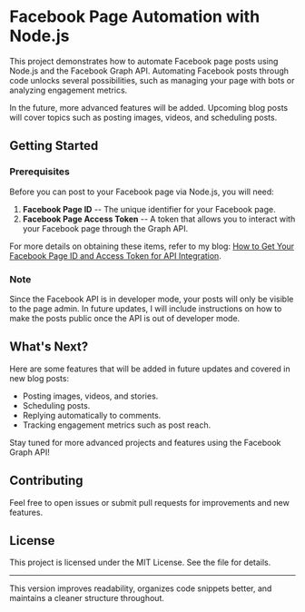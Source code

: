 # Facebook Page Automation with Node.js

This project demonstrates how to automate Facebook page posts using Node.js and the Facebook Graph API. Automating Facebook posts through code unlocks several possibilities, such as managing your page with bots or analyzing engagement metrics.

In the future, more advanced features will be added. Upcoming blog posts will cover topics such as posting images, videos, and scheduling posts.

## Getting Started

### Prerequisites

Before you can post to your Facebook page via Node.js, you will need:

1.  **Facebook Page ID** -- The unique identifier for your Facebook page.
2.  **Facebook Page Access Token** -- A token that allows you to interact with your Facebook page through the Graph API.

For more details on obtaining these items, refer to my blog: [How to Get Your Facebook Page ID and Access Token for API Integration](https://medium.com/@anishjoshi1999/how-to-get-your-facebook-page-id-and-access-token-for-api-integration-2e35ce7f0206).



### Note

Since the Facebook API is in developer mode, your posts will only be visible to the page admin. In future updates, I will include instructions on how to make the posts public once the API is out of developer mode.

## What's Next?

Here are some features that will be added in future updates and covered in new blog posts:

- Posting images, videos, and stories.
- Scheduling posts.
- Replying automatically to comments.
- Tracking engagement metrics such as post reach.

Stay tuned for more advanced projects and features using the Facebook Graph API!

## Contributing

Feel free to open issues or submit pull requests for improvements and new features.

## License

This project is licensed under the MIT License. See the <LICENSE> file for details.

---

This version improves readability, organizes code snippets better, and maintains a cleaner structure throughout.

